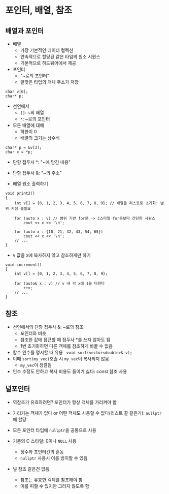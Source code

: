 # 포인터, 배열, 참조
## 배열과 포인터
- 배열
    - 가장 기본적인 데이터 컬렉션
    - 연속적으로 할당된 같은 타임의 원소 시퀀스
    - 기본적으로 하드웨어에서 제공
- 포인터
    - "~로의 포인터"
    - 알맞은 타입의 객체 주소가 저장

```
char v[6];
char* p;
```
- 선언에서
    - `[]`: ~의 배열
    - `*`: ~로의 포인터
- 모든 배열에 대해
    - 하한이 0
    - 배열의 크기는 상수식

```
char* p = &v[3];
char x = *p;
```
- 단항 접두사 *: "~에 담긴 내용"
- 단항 접두사 &: "~의 주소"

- 배열 원소 출력하기
```
void print2()
{
    int v[] = {0, 1, 2, 3, 4, 5, 6, 7, 8, 9}; // 배열을 리스트로 초기화: 범위 지정 불필요 

    for (auto x : v) // 범위 기반 for문 -> C스타일 for문보다 간단한 시퀀스 
        cout << x << '\n';

    for (auto x : {10, 21, 32, 43, 54, 65})
        cout << x << '\n';
    // ...
}
```
- v 값을 x에 복사하지 않고 참조하게만 하기
```
void increment()
{
    int v[] = {0, 1, 2, 3, 4, 5, 6, 7, 8, 9};

    for (auto& x : v) // v 내 각 x에 1을 더한다
        ++x;
    // ...
}
```
## 참조
- 선언에서의 단항 접두사 &: ~로의 참조
    - 포인터와 비슷
    - 참조한 값에 접근할 때 접두사 *를 쓰지 않아도 됨
    - 1번 초기화하면 다른 객체를 참조하게 바꿀 수 없음
- 함수 인수를 명시할 때 유용
``` void sort(vector<double>& v);```
- 이때 `sort(my_vec)`호출 시 `my_vec`이 복사되지 않음
    - `my_vec`이 정렬됨
- 인수 수정도 안하고 복사 비용도 들이기 싫다: const 참조 사용

## 널포인터
- 역참조가 유효하려면? 포인터가 항상 객체를 가리켜야 함
- 가리키는 객체가 없다 or 어떤 객체도 사용할 수 없다(리스트 끝 같은거): `nullptr`에 할당
- 모든 포인터 타입에 `nullptr`을 공통으로 사용

- 기존의 C 스타일: 0이나 `NULL` 사용
    - 정수와 포인터간의 혼동
    - `nullptr` 사용시 이를 방지할 수 있음

- 널 참조 같은건 없음
    - 참조는 유효한 객체를 참조해야 함
    - 이를 피할 수 있지만 그러지 않도록 함